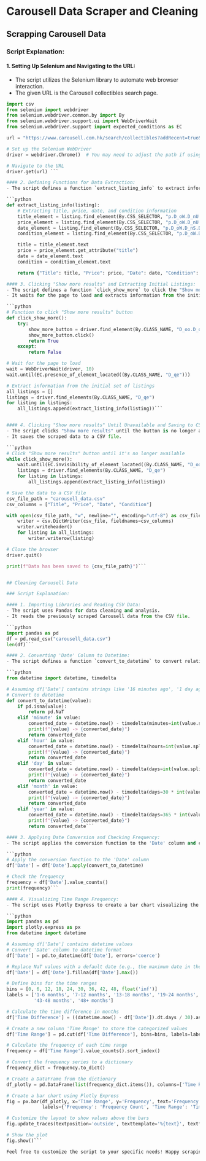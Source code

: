 # Carousell Data Scraper and Cleaning

## Scrapping Carousell Data

### Script Explanation:

#### 1. Setting Up Selenium and Navigating to the URL:
   - The script utilizes the Selenium library to automate web browser interaction.
   - The given URL is the Carousell collectibles search page.

   ```python
   import csv
   from selenium import webdriver
   from selenium.webdriver.common.by import By
   from selenium.webdriver.support.ui import WebDriverWait
   from selenium.webdriver.support import expected_conditions as EC

   url = "https://www.carousell.com.hk/search/collectibles?addRecent=true&canChangeKeyword=true&includeSuggestions=true&searchId=Zuq97c&t-search_query_source=direct_search"

   # Set up the Selenium WebDriver
   driver = webdriver.Chrome()  # You may need to adjust the path if using a different WebDriver

   # Navigate to the URL
   driver.get(url) ```

#### 2. Defining Functions for Data Extraction:
   - The script defines a function `extract_listing_info` to extract information (title, price, date, and condition) from each listing on the page.

   ```python
   def extract_listing_info(listing):
       # Extracting title, price, date, and condition information
       title_element = listing.find_element(By.CSS_SELECTOR, "p.D_oW.D_nU.D_oX.D_pb.D_pf.D_pi.D_pk.D_pg.D_po")
       price_element = listing.find_element(By.CSS_SELECTOR, "p.D_oW.D_nU.D_oX.D_pb.D_pe.D_pi.D_pl.D_pn")
       date_element = listing.find_element(By.CSS_SELECTOR, "p.D_oW.D_nS.D_oX.D_pb.D_pe.D_pi.D_pk.D_qw.D_pp")
       condition_element = listing.find_element(By.CSS_SELECTOR, "p.D_oW.D_nS.D_oX.D_pb.D_pe.D_pi.D_pk.D_po")

       title = title_element.text
       price = price_element.get_attribute("title")
       date = date_element.text
       condition = condition_element.text

       return {"Title": title, "Price": price, "Date": date, "Condition": condition}```

#### 3. Clicking "Show more results" and Extracting Initial Listings:
   - The script defines a function `click_show_more` to click the "Show more results" button.
   - It waits for the page to load and extracts information from the initial set of listings.

   ```python
   # Function to click "Show more results" button
   def click_show_more():
       try:
           show_more_button = driver.find_element(By.CLASS_NAME, "D_oo.D_oJ.D_oA.D_ow.D_oN.D_IL")
           show_more_button.click()
           return True
       except:
           return False

   # Wait for the page to load
   wait = WebDriverWait(driver, 10)
   wait.until(EC.presence_of_element_located((By.CLASS_NAME, "D_qe")))

   # Extract information from the initial set of listings
   all_listings = []
   listings = driver.find_elements(By.CLASS_NAME, "D_qe")
   for listing in listings:
       all_listings.append(extract_listing_info(listing))```


#### 4. Clicking "Show more results" Until Unavailable and Saving to CSV:
   - The script clicks "Show more results" until the button is no longer available.
   - It saves the scraped data to a CSV file.

   ```python
   # Click "Show more results" button until it's no longer available
   while click_show_more():
       wait.until(EC.invisibility_of_element_located((By.CLASS_NAME, "D_oo.D_oJ.D_oA.D_ow.D_oN.D_IL")))
       listings = driver.find_elements(By.CLASS_NAME, "D_qe")
       for listing in listings:
           all_listings.append(extract_listing_info(listing))

   # Save the data to a CSV file
   csv_file_path = "carousell_data.csv"
   csv_columns = ["Title", "Price", "Date", "Condition"]

   with open(csv_file_path, "w", newline="", encoding="utf-8") as csv_file:
       writer = csv.DictWriter(csv_file, fieldnames=csv_columns)
       writer.writeheader()
       for listing in all_listings:
           writer.writerow(listing)

   # Close the browser
   driver.quit()

   print(f"Data has been saved to {csv_file_path}")```


## Cleaning Carousell Data

### Script Explanation:

#### 1. Importing Libraries and Reading CSV Data:
   - The script uses Pandas for data cleaning and analysis.
   - It reads the previously scraped Carousell data from the CSV file.

   ```python
   import pandas as pd
   df = pd.read_csv("carousell_data.csv")
   len(df)```

#### 2. Converting 'Date' Column to Datetime:
   - The script defines a function `convert_to_datetime` to convert relative date values (e.g., '16 minutes ago', '1 day ago') to datetime objects.

   ```python
   from datetime import datetime, timedelta

   # Assuming df['Date'] contains strings like '16 minutes ago', '1 day ago', etc.
   # Convert to datetime
   def convert_to_datetime(value):
       if pd.isna(value):
           return pd.NaT
       elif 'minute' in value:
           converted_date = datetime.now() - timedelta(minutes=int(value.split()[0]))
           print(f"{value} -> {converted_date}")
           return converted_date
       elif 'hour' in value:
           converted_date = datetime.now() - timedelta(hours=int(value.split()[0]))
           print(f"{value} -> {converted_date}")
           return converted_date
       elif 'day' in value:
           converted_date = datetime.now() - timedelta(days=int(value.split()[0]))
           print(f"{value} -> {converted_date}")
           return converted_date
       elif 'month' in value:
           converted_date = datetime.now() - timedelta(days=30 * int(value.split()[0]))
           print(f"{value} -> {converted_date}")
           return converted_date
       elif 'year' in value:
           converted_date = datetime.now() - timedelta(days=365 * int(value.split()[0]))
           print(f"{value} -> {converted_date}")
           return converted_date```

#### 3. Applying Date Conversion and Checking Frequency:
   - The script applies the conversion function to the 'Date' column and checks the frequency of each date.

   ```python
   # Apply the conversion function to the 'Date' column
   df['Date'] = df['Date'].apply(convert_to_datetime)

   # Check the frequency
   frequency = df['Date'].value_counts()
   print(frequency)```

#### 4. Visualizing Time Range Frequency:
   - The script uses Plotly Express to create a bar chart visualizing the frequency of time ranges.

   ```python
   import pandas as pd
   import plotly.express as px
   from datetime import datetime

   # Assuming df['Date'] contains datetime values
   # Convert 'Date' column to datetime format
   df['Date'] = pd.to_datetime(df['Date'], errors='coerce')

   # Replace NaT values with a default date (e.g., the maximum date in the DataFrame)
   df['Date'] = df['Date'].fillna(df['Date'].max())

   # Define bins for the time ranges
   bins = [0, 6, 12, 18, 24, 30, 36, 42, 48, float('inf')]
   labels = ['1-6 months', '7-12 months', '13-18 months', '19-24 months', '25-30 months', '31-36 months', '37-42 months',
             '43-48 months', '48+ months']

   # Calculate the time difference in months
   df['Time Difference'] = ((datetime.now() - df['Date']).dt.days / 30).astype(int)

   # Create a new column 'Time Range' to store the categorized values
   df['Time Range'] = pd.cut(df['Time Difference'], bins=bins, labels=labels, right=False)

   # Calculate the frequency of each time range
   frequency = df['Time Range'].value_counts().sort_index()

   # Convert the frequency series to a dictionary
   frequency_dict = frequency.to_dict()

   # Create a DataFrame from the dictionary
   df_plotly = pd.DataFrame(list(frequency_dict.items()), columns=['Time Range', 'Frequency'])

   # Create a bar chart using Plotly Express
   fig = px.bar(df_plotly, x='Time Range', y='Frequency', text='Frequency', title='Time Range Frequency',
                labels={'Frequency': 'Frequency Count', 'Time Range': 'Time Range'})

   # Customize the layout to show values above the bars
   fig.update_traces(textposition='outside', texttemplate='%{text}', textfont_size=12)

   # Show the plot
   fig.show()```

Feel free to customize the script to your specific needs! Happy scraping!
